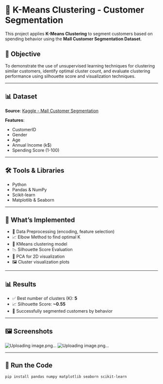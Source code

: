 # 🧠 K-Means Clustering - Customer Segmentation

This project applies **K-Means Clustering** to segment customers based on spending behavior using the **Mall Customer Segmentation Dataset**.

## 📌 Objective

To demonstrate the use of unsupervised learning techniques for clustering similar customers, identify optimal cluster count, and evaluate clustering performance using silhouette score and visualization techniques.

---

## 📊 Dataset

**Source**: [Kaggle - Mall Customer Segmentation](https://www.kaggle.com/datasets/vjchoudhary7/customer-segmentation-tutorial-in-python)

**Features**:
- CustomerID
- Gender
- Age
- Annual Income (k$)
- Spending Score (1-100)

---

## 🛠️ Tools & Libraries

- Python
- Pandas & NumPy
- Scikit-learn
- Matplotlib & Seaborn

---

## 🚀 What’s Implemented

- 📌 Data Preprocessing (encoding, feature selection)
- 📈 Elbow Method to find optimal K
- 🔢 KMeans clustering model
- 📉 Silhouette Score Evaluation
- 🧩 PCA for 2D visualization
- 🖼️ Cluster visualization plots

---

## 📊 Results

- ✅ Best number of clusters (K): **5**
- 📈 Silhouette Score: **~0.55**
- 🎯 Successfully segmented customers by behavior

---

## 🖼️ Screenshots

![Uploading image.png…]()
![Uploading image.png…]()



---

## 📂 Run the Code

```bash
pip install pandas numpy matplotlib seaborn scikit-learn
